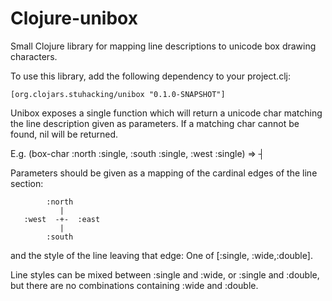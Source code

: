 Clojure-unibox
==============

Small Clojure library for mapping line descriptions to unicode box drawing characters.

To use this library, add the following dependency to your project.clj:

    [org.clojars.stuhacking/unibox "0.1.0-SNAPSHOT"]

Unibox exposes a single function which will return a unicode char matching the line description given as parameters.  If a matching char cannot be found, nil will be returned.

E.g.
    (box-char :north :single, :south :single, :west :single) => ┤

Parameters should be given as a mapping of the cardinal edges of the line section:

            :north
               |
       :west  -+-  :east
               |
            :south

and the style of the line leaving that edge: One of [:single, :wide,:double].

Line styles can be mixed between :single and :wide, or :single and :double, but there are no combinations containing :wide and :double.
